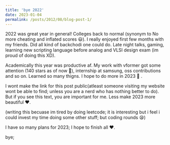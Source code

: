 ```yaml
---
title: 'bye 2022'
date: 2023-01-04
permalink: /posts/2012/08/blog-post-1/
---
```


  2022 was great year in general! Colleges back to normal (synonym to No more cheating and inflated scores 😃). I really enjoyed first few months with my friends. Did all kind of backchodi one could do. Late night talks, gaming, learning new scripting language before analog and VLSI design exam (im proud of doing this XD). 
  
  
  Academically this year was productive af. My work with vformer got some attention (140 stars as of now 🤗), internship at samsung, oss contributions and so on. Learned so many thigns. I hope to do more in 2023 💪 .
  
  
  I wont make the link for this post public(atleast someone visiting my website wont be able to find; unless you are a nerd who has nothing better to do). But if you see this text, you are important for me. Less make 2023 more beautiful ❤️.
  
  (writing this becuase im tired by doing leetcode; it is interesting but i feel i could invest my time doing some other stuff; but coding rounds 😪)
  
  I have so many plans for 2023; I hope to finish all ❤️.
  
  bye; 
  
  
  
